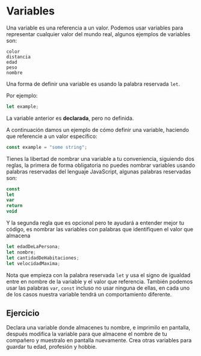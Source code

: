 # Variables

Una variable es una referencia a un valor. Podemos usar variables para representar cualquier valor del mundo real, algunos ejemplos de variables son:

```
color
distancia
edad
peso
nombre
```

Una forma de definir una variable es usando la palabra reservada `let`.

Por ejemplo:

```js
let example;
```

La variable anterior es **declarada**, pero no definida.

A continuación damos un ejemplo de cómo definir una variable, haciendo que referencie a un valor específico:

```js
const example = "some string";
```

Tienes la libertad de nombrar una variable a tu conveniencia, siguiendo dos reglas, la primera de forma obligatoria no puedes nombrar variables usando palabras reservadas del lenguaje JavaScript, algunas palabras reservadas son:

```js
const
let
var
return
void
```

Y la segunda regla que es opcional pero te ayudará a entender mejor tu código, es nombrar las variables con palabras que identifiquen el valor que almacena

```js
let edadDeLaPersona;
let nombre;
let cantidadDeHabitaciones;
let velocidadMaxima;
```

Nota que empieza con la palabra reservada `let` y usa el signo de igualdad entre en nombre de la variable y el valor que referencia. También podemos usar las palabras `var`, `const` incluso no usar ninguna de ellas, en cada uno de los casos nuestra variable tendrá un comportamiento diferente.

## Ejercicio

Declara una variable donde almacenes tu nombre, e imprimilo en pantalla, después modifica la variable para que almacene el nombre de tu compañero y muestralo en pantalla nuevamente.
Crea otras variables para guardar tu edad, profesión y hobbie.